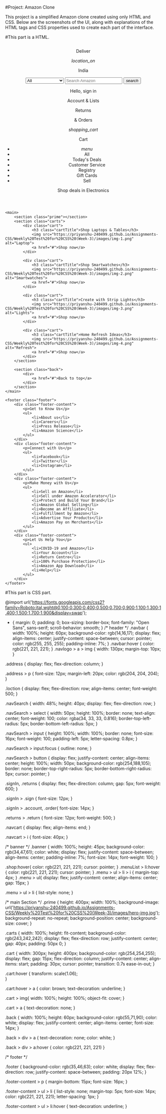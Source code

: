 #Project: Amazon Clone

This project is a simplified Amazon clone created using only HTML and CSS. Below are the screenshots of the UI, along with explanations of the HTML tags and CSS properties used to create each part of the interface.

#This part is a HTML.

<!DOCTYPE html>
<html lang="en">
<head>
    <meta charset="UTF-8">
    <meta name="viewport" content="width=device-width, initial-scale=1.0">
    <link rel="stylesheet" href="https://fonts.googleapis.com/css2?family=Material+Symbols+Outlined:opsz,wght,FILL,GRAD@20..48,100..700,0..1,-50..200" />
    <link rel="icon" href="https://cdn-icons-png.flaticon.com/128/11378/11378728.png">
    <link rel="stylesheet" href="./style.css">
    <title>Amazon Clone</title>
</head>
<body>
    <header>
        <nav class="navbar">
            <div class="navlogo">
                <a href="#">
                    <img src="https://priyanshu-240499.github.io/Assignments-CSS/Weekly%20Test%20for%20CSS%20(Week-3)/images/amazon_logo.png" alt="">
                </a>
            </div>
            <div class="address">
                <p>Deliver</p>
                <div class="loction">
                    <i class="material-symbols-outlined">location_on</i>
                    <p>India</p>
                </div>
            </div>
            <div class="navSearch">
                <select>
                    <option>All</option>
                    <option>All Categories</option>
                    <option>Amazon Devices</option>
                </select>
                <input type="text" placeholder="Search Amazon">
                <button><i class="material-symbols-outlined">search</i></button>
            </div>
            <div class="signIn">
                <p class="sign">Hello, sign in</p>
                <p class="account">Account & Lists</p>
            </div>
            <div class="returns">
                <p class="return">Returns</p>
                <p class="order account">& Orders
                </p>
            </div>
            <div class="navcart">
                <i class="material-symbols-outlined">shopping_cart</i>
                <p>Cart</p>
            </div>
        </nav>
        <div class="banner">
            <div class="menu">
                <ul class="menuList">
                    <li><i class="material-symbols-outlined">menu</i></li>
                    <li>All</li>
                    <li>Today's Deals</li>
                    <li>Customer Service</li>
                    <li>Registry</li>
                    <li>Gift Cards</li>
                    <li>Sell</li>
                </ul>
            </div>
            <div class="shop">
                <p>Shop deals in Electronics</p>
            </div>
        </div>
    </header>

    <main>
        <section class="prime"></section>
        <section class="carts">
            <div class="cart">
                <h3 class="cartTitle">Shop Laptops & Tables</h3>
                <img src="https://priyanshu-240499.github.io/Assignments-CSS/Weekly%20Test%20for%20CSS%20(Week-3)/images/img-1.png" alt="Laptop">
                <a href="#">Shop now</a>
            </div>

            <div class="cart">
                <h3 class="cartTitle">Shop Smartwatches</h3>
                <img src="https://priyanshu-240499.github.io/Assignments-CSS/Weekly%20Test%20for%20CSS%20(Week-3)/images/img-2.png" alt="Smartwatches">
                <a href="#">Shop now</a>
            </div>

            <div class="cart">
                <h3 class="cartTitle">Create with Strip Lights</h3>
                <img src="https://priyanshu-240499.github.io/Assignments-CSS/Weekly%20Test%20for%20CSS%20(Week-3)/images/img-3.png" alt="Lights">
                <a href="#">Shop now</a>
            </div>

            <div class="cart">
                <h3 class="cartTitle">Home Refresh Ideas</h3>
                <img src="https://priyanshu-240499.github.io/Assignments-CSS/Weekly%20Test%20for%20CSS%20(Week-3)/images/img-4.png" alt="Refresh">
                <a href="#">Shop now</a>
            </div>
        </section>

        <section class="back">
            <div>
                <a href="#">Back to top</a>
            </div>
        </section>
    </main>

    <footer class="footer">
        <div class="footer-content">
            <p>Get to Know Us</p>
            <ul>
                <li>About us</li>
                <li>Careers</li>
                <li>Press Release</li>
                <li>Amazon Science</li>
            </ul>
        </div>
        <div class="footer-content">
            <p>Connect with Us</p>
            <ul>
                <li>Facebook</li>
                <li>Twitter</li>
                <li>Instagram</li>
            </ul>
        </div>
        <div class="footer-content">
            <p>Make Money with Us</p>
            <ul>
                <li>Sell on Amazon</li>
                <li>Sell under Amazon Accelerator</li>
                <li>Protect and Build Your Brand</li>
                <li>Amazon Global Selling</li>
                <li>Become an Affiliate</li>
                <li>Fulfillment by Amazon</li>
                <li>Advertise Your Products</li>
                <li>Amazon Pay on Merchants</li>
            </ul>
        </div>
        <div class="footer-content">
            <p>Let Us Help You</p>
            <ul>
                <li>COVID-19 and Amazon</li>
                <li>Your Account</li>
                <li>Return Centre</li>
                <li>100% Purchase Protection</li>
                <li>Amazon App Download</li>
                <li>Help</li>
            </ul>
        </div>
    </footer>
</body>
</html>


#This part is CSS part.

@import url('https://fonts.googleapis.com/css2?family=Roboto:ital,wght@0,100;0,300;0,400;0,500;0,700;0,900;1,100;1,300;1,400;1,500;1,700;1,900&display=swap');
* {
    margin: 0;
    padding: 0;
    box-sizing: border-box;
    font-family: "Open Sans", sans-serif;
    scroll-behavior: smooth;
 }
/* header */
 .navbar {
    width: 100%;
    height: 60px;
    background-color: rgb(14,16,17);
    display: flex;
    align-items: center;
    justify-content: space-between;
    cursor: pointer;
    color: rgb(255, 255, 255);
    padding-inline: 7%;
 }
.navbar:hover {
    color: rgb(221, 221, 221);
}
 .navlogo > a > img {
    width: 130px;
    margin-top: 10px;
 }

 .address {
    display: flex;
    flex-direction: column;
 }

 .address > p {
    font-size: 12px;
    margin-left: 20px;
    color: rgb(204, 204, 204);
 }

 .loction {
    display: flex;
    flex-direction: row;
    align-items: center;
    font-weight: 500;
 }

 .navSearch {
    width: 48%;
    height: 40px;
    display: flex;
    flex-direction: row;
 }

 .navSearch > select {
    width: 50px;
    height: 100%;
    border: none;
    text-align: center;
    font-weight: 100;
    color: rgba(34, 33, 33, 0.816);
    border-top-left-radius: 5px;
    border-bottom-left-radius: 5px;
 }

 .navSearch > input {
    height: 100%;
    width: 100%;
    border: none;
    font-size: 16px;
    font-weight: 100;
    padding-left: 5px;
    letter-spacing: 0.8px;
 }

 .navSearch > input:focus {
    outline: none;
 }

 .navSearch > button {
    display: flex;
    justify-content: center;
    align-items: center;
    height: 100%;
    width: 50px;
    background-color: rgb(254,188,105);
    border: none;
    border-top-right-radius: 5px;
    border-bottom-right-radius: 5px;
    cursor: pointer;
 }

 .signIn, .returns {
    display: flex;
    flex-direction: column;
    gap: 5px;
    font-weight: 600;
 }

 .signIn > .sign {
    font-size: 12px;
 }

 .signIn > .account, .order{
    font-size: 14px;
 }

 .returns > .return {
    font-size: 12px;
    font-weight: 500;
 }

 .navcart {
    display: flex;
    align-items: end;
 }

 .navcart > i {
    font-size: 40px;
 }
 
/* banner */
 .banner {
    width: 100%;
    height: 45px;
    background-color: rgb(34,47,61);
    color: white;
    display: flex;
    justify-content: space-between;
    align-items: center;
    padding-inline: 7%;
    font-size: 14px;
    font-weight: 100;
 }

 .shop:hover{
    color: rgb(221, 221, 221);
    cursor: pointer;
 }
 .menuList > li:hover {
    color: rgb(221, 221, 221);
    cursor: pointer;
 }
.menu > ul > li > i {
    margin-top: 4px;
}
 .menu > ul{
    display: flex;
    justify-content: center;
    align-items: center;
    gap: 15px;
 }

 .menu > ul > li {
    list-style: none;
 }

/* main Section */
 .prime {
    height: 400px;
    width: 100%;
    background-image: url('https://priyanshu-240499.github.io/Assignments-CSS/Weekly%20Test%20for%20CSS%20(Week-3)/images/hero-img.jpg');
    background-repeat: no-repeat;
    background-position: center;
    background-size: cover;
 }

 .carts {
    width: 100%;
    height: fit-content;
    background-color: rgb(243,242,242);
    display: flex;
    flex-direction: row;
    justify-content: center;
    gap: 40px;
    padding: 50px 0;
 }

 .cart {
    width: 300px;
    height: 400px;
    background-color: rgb(254,254,255);
    display: flex;
    gap: 15px;
    flex-direction: column;
    justify-content: center;
    align-items: start;
    padding: 30px;
    cursor: pointer;
    transition: 0.7s ease-in-out;
 }

 .cart:hover {
    transform: scale(1.06);  
 }

 .cart:hover > a {
    color: brown;
    text-decoration: underline;
 }

 .cart > img{
    width: 100%;
    height: 100%;
    object-fit: cover;
 }

 .cart > a {
    text-decoration: none;
 }

 .back {
    width: 100%;
    height: 60px;
    background-color: rgb(55,71,90);
    color: white;
    display: flex;
    justify-content: center;
    align-items: center;
    font-size: 14px;
 }

 .back > div > a {
    text-decoration: none;
    color: white;
 }

 .back > div > a:hover {
    color: rgb(221, 221, 221)
 }

 /* footer */

 .footer {
    background-color: rgb(35,46,63);
    color: white;
    display: flex;
    flex-direction: row;
    justify-content: space-between;
    padding: 20px 12%;
 }

 .footer-content > p {
    margin-bottom: 15px;
    font-size: 16px;
 }

 .footer-content > ul > li {
    list-style: none;
    margin-top: 5px;
    font-size: 14px;
    color: rgb(221, 221, 221);
    letter-spacing: 1px;
 }

 .footer-content > ul > li:hover {
    text-decoration: underline;
 }
